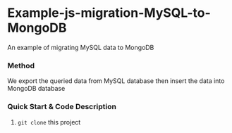 # Example-js-migration-MySQL-to-MongoDB
An example of migrating MySQL data to MongoDB

### Method
We export the queried data from MySQL database then insert the data into MongoDB database

### Quick Start & Code Description
1. `git clone` this project
